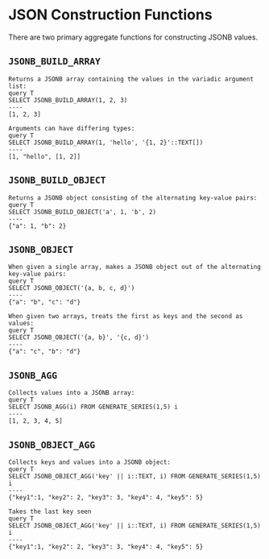 # JSON Construction Functions

There are two primary aggregate functions for constructing JSONB values.

## `JSONB_BUILD_ARRAY`

    Returns a JSONB array containing the values in the variadic argument list:
    query T
    SELECT JSONB_BUILD_ARRAY(1, 2, 3)
    ----
    [1, 2, 3]

    Arguments can have differing types:
    query T
    SELECT JSONB_BUILD_ARRAY(1, 'hello', '{1, 2}'::TEXT[])
    ----
    [1, "hello", [1, 2]]

## `JSONB_BUILD_OBJECT`

    Returns a JSONB object consisting of the alternating key-value pairs:
    query T
    SELECT JSONB_BUILD_OBJECT('a', 1, 'b', 2)
    ----
    {"a": 1, "b": 2}

## `JSONB_OBJECT`

    When given a single array, makes a JSONB object out of the alternating key-value pairs:
    query T
    SELECT JSONB_OBJECT('{a, b, c, d}')
    ----
    {"a": "b", "c": "d"}

    When given two arrays, treats the first as keys and the second as values:
    query T
    SELECT JSONB_OBJECT('{a, b}', '{c, d}')
    ----
    {"a": "c", "b": "d"}

## `JSONB_AGG`

    Collects values into a JSONB array:
    query T
    SELECT JSONB_AGG(i) FROM GENERATE_SERIES(1,5) i
    ----
    [1, 2, 3, 4, 5]

## `JSONB_OBJECT_AGG`

    Collects keys and values into a JSONB object:
    query T
    SELECT JSONB_OBJECT_AGG('key' || i::TEXT, i) FROM GENERATE_SERIES(1,5) i
    ----
    {"key1":1, "key2": 2, "key3": 3, "key4": 4, "key5": 5}

    Takes the last key seen
    query T
    SELECT JSONB_OBJECT_AGG('key' || i::TEXT, i) FROM GENERATE_SERIES(1,5) i
    ----
    {"key1":1, "key2": 2, "key3": 3, "key4": 4, "key5": 5}

    
